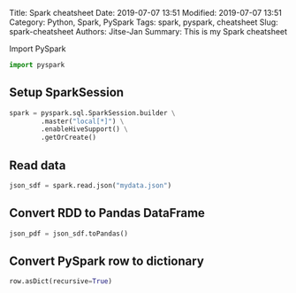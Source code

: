 Title: Spark cheatsheet
Date: 2019-07-07 13:51
Modified: 2019-07-07 13:51
Category: Python, Spark, PySpark
Tags: spark, pyspark, cheatsheet
Slug: spark-cheatsheet
Authors: Jitse-Jan
Summary: This is my Spark cheatsheet

Import PySpark

```python
import pyspark
```

## Setup SparkSession

```python
spark = pyspark.sql.SparkSession.builder \
        .master("local[*]") \
        .enableHiveSupport() \
        .getOrCreate()

```

## Read data

```python
json_sdf = spark.read.json("mydata.json")


```


## Convert RDD to Pandas DataFrame

```python
json_pdf = json_sdf.toPandas()
```


## Convert PySpark row to dictionary

```python
row.asDict(recursive=True)
```